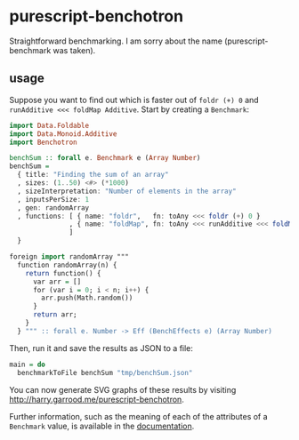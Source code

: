 # purescript-benchotron

Straightforward benchmarking. I am sorry about the name (purescript-benchmark
was taken).

## usage

Suppose you want to find out which is faster out of `foldr (+) 0` and
`runAdditive <<< foldMap Additive`. Start by creating a `Benchmark`:

```purescript
import Data.Foldable
import Data.Monoid.Additive
import Benchotron

benchSum :: forall e. Benchmark e (Array Number)
benchSum =
  { title: "Finding the sum of an array"
  , sizes: (1..50) <#> (*1000)
  , sizeInterpretation: "Number of elements in the array"
  , inputsPerSize: 1
  , gen: randomArray
  , functions: [ { name: "foldr",   fn: toAny <<< foldr (+) 0 }
               , { name: "foldMap", fn: toAny <<< runAdditive <<< foldMap Additive }
               ]
  }

foreign import randomArray """
  function randomArray(n) {
    return function() {
      var arr = []
      for (var i = 0; i < n; i++) {
        arr.push(Math.random())
      }
      return arr;
    }
  } """ :: forall e. Number -> Eff (BenchEffects e) (Array Number)
```

Then, run it and save the results as JSON to a file:

```purescript
main = do
  benchmarkToFile benchSum "tmp/benchSum.json"
```

You can now generate SVG graphs of these results by visiting
<http://harry.garrood.me/purescript-benchotron>.

Further information, such as the meaning of each of the attributes of a
`Benchmark` value, is available in the [documentation](docs/Benchotron.md).
